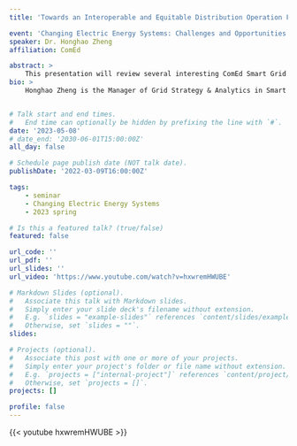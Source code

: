 ```yaml
---
title: 'Towards an Interoperable and Equitable Distribution Operation Framework'

event: 'Changing Electric Energy Systems: Challenges and Opportunities'
speaker: Dr. Honghao Zheng
affiliation: ComEd

abstract: >
    This presentation will review several interesting ComEd Smart Grid investments in the past decade, share the learnings and hint on a series of future challenges. The topics span from distributed energy resources management system (DERMS), electric vehicle demonstration pilots, microgrid management system (MGMS), advanced sensor deployment and grid-edge intelligence.
bio: >
    Honghao Zheng is the Manager of Grid Strategy & Analytics in Smart Grid Emerging Technology at Commonwealth Edison (ComEd), where he supports new technology ideation, industrial R&D, and complex project execution. Currently he is leading Smart Grid DOE portfolio, Microgrid Deployment, Distributed Intelligence, Quantum Computing and several other strategic initiatives. Prior to ComEd, he worked as a technical lead of Spectrum Power Operator Training Simulator and Transmission Network Applications modules for Siemens Industry. Zheng received his Ph.D. in electrical engineering from the University of Wisconsin-Madison in 2015 and he is a registered professional engineer.


# Talk start and end times.
#   End time can optionally be hidden by prefixing the line with `#`.
date: '2023-05-08'
# date_end: '2030-06-01T15:00:00Z'
all_day: false

# Schedule page publish date (NOT talk date).
publishDate: '2022-03-09T16:00:00Z'

tags:
    - seminar
    - Changing Electric Energy Systems
    - 2023 spring

# Is this a featured talk? (true/false)
featured: false

url_code: ''
url_pdf: ''
url_slides: ''
url_video: 'https://www.youtube.com/watch?v=hxwremHWUBE'

# Markdown Slides (optional).
#   Associate this talk with Markdown slides.
#   Simply enter your slide deck's filename without extension.
#   E.g. `slides = "example-slides"` references `content/slides/example-slides.md`.
#   Otherwise, set `slides = ""`.
slides:

# Projects (optional).
#   Associate this post with one or more of your projects.
#   Simply enter your project's folder or file name without extension.
#   E.g. `projects = ["internal-project"]` references `content/project/deep-learning/index.md`.
#   Otherwise, set `projects = []`.
projects: []

profile: false
---
```


{{< youtube hxwremHWUBE >}}

<br>

